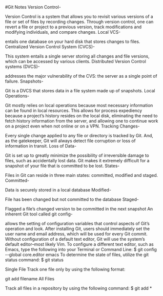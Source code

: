 #Git Notes
Version Control-

Version Control is a system that allows you to revisit various versions of a file or set of files by recording changes. Through version control, one can revert a file or project to a previous version, track modifications and modifying individuals, and compare changes.
Local VCS-

entails one database on your hard disk that stores changes to files.
Centralized Version Control System (CVCS)-

This system entails a single server storing all changes and file versions, which can be accessed by various clients.
Distributed Version Control systems (DVCS)-

addresses the major vulnerability of the CVS: the server as a single point of failure.
Snapshots-

Git is a DVCS that stores data in a file system made up of snapshots. 
Local Operations-

Git mostly relies on local operations because most necessary information can be found in local resources. This allows for process expediency because a project’s history resides on the local disk, eliminating the need to fetch history information from the server, and allowing one to continue work on a project even when not online or on a VPN.
Tracking Changes-

Every single change applied to any file or directory is tracked by Git. And, as the gatekeeper, Git will always detect file corruption or loss of information in transit.
Loss of Data-

Git is set up to greatly minimize the possibility of irreversible damage to files, such as accidentally lost data. Git makes it extremely difficult for a snapshot of your file that is committed to be lost.
States-

Files in Git can reside in three main states: committed, modified and staged.
Committed-

Data is securely stored in a local database
Modified-

File has been changed but not committed to the database
Staged-

Flagged a file’s changed version to be committed in the next snapshot
An inherent Git tool called git config-

allows the setting of configuration variables that control aspects of Git’s operation and look.
After installing Git, users should immediately set the user name and email address, which will be used for every Git commit.
Without configuration of a default text editor, Git will use the system’s default editor–most likely Vim. To configure a different text editor, such as Emacs, type the following into your Terminal or Command Line:
$ git config --global core.editor emacs
To determine the state of files, utilize the git status command:
$ git status

Single File
Track one file only by using the following format:

git add filename
All Files

Track all files in a repository by using the following command:
$ git add *
